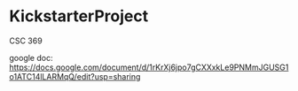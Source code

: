 # KickstarterProject
CSC 369


google doc: https://docs.google.com/document/d/1rKrXj6jpo7gCXXxkLe9PNMmJGUSG1o1ATC14lLARMqQ/edit?usp=sharing
